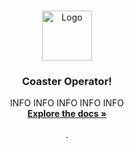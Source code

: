 <a id="readme-top"></a>


<!-- PROJECT LOGO -->
<br />
<div align="center">
  <a href="https://github.com/CoasterOperator/CoasterOperator">
    <img src="Images/ProfileIcon" alt="Logo" width="80" height="80">
  </a>

  <h3 align="center">Coaster Operator!</h3>

  <p align="center">
    INFO INFO INFO INFO INFO 
    <br />
    <a href="https://github.com/CoasterOperator/CoasterOperator"><strong>Explore the docs »</strong></a>
    <br />
    <br />
    .
  </p>
</div>